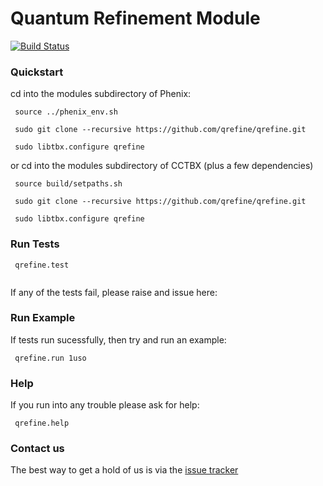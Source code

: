 # Quantum Refinement Module

[![Build Status](https://travis-ci.org/qrefine/qrefine.svg?branch=master)](https://travis-ci.org/qrefine/qrefine)

### Quickstart

cd into the modules subdirectory of Phenix:

```
 source ../phenix_env.sh
 
 sudo git clone --recursive https://github.com/qrefine/qrefine.git
 
 sudo libtbx.configure qrefine
 ```
 
 or cd into the modules subdirectory of CCTBX (plus a few dependencies)
 
```
 source build/setpaths.sh
 
 sudo git clone --recursive https://github.com/qrefine/qrefine.git
 
 sudo libtbx.configure qrefine
 ```
 
 
 ### Run Tests 

``` 
 qrefine.test
 
```
If any of the tests fail, please raise and issue here:

### Run Example 

If tests run sucessfully, then try and run an example: 

```
 qrefine.run 1uso 
```

### Help 

If you run into any trouble please ask for help:
```
 qrefine.help
```

### Contact us 

The best way to get a hold of us is via the  [issue tracker](https://github.com/qrefine/qr-core/issues)
